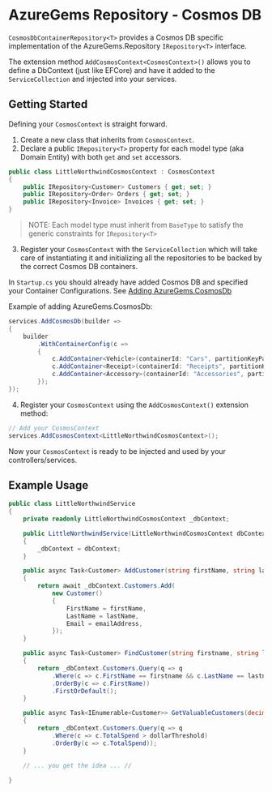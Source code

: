 # AzureGems Repository - Cosmos DB

`CosmosDbContainerRepository<T>` provides a Cosmos DB specific implementation of the AzureGems.Repository `IRepository<T>` interface.

The extension method `AddCosmosContext<CosmosContext>()` allows you to define a DbContext (just like EFCore) and have it added to the `ServiceCollection` and injected into your services.

## Getting Started

Defining your `CosmosContext` is straight forward.

1. Create a new class that inherits from `CosmosContext`.
2. Declare a public `IRepository<T>` property for each model type (aka Domain Entity) with both `get` and `set` accessors.

```csharp
public class LittleNorthwindCosmosContext : CosmosContext
{
    public IRepository<Customer> Customers { get; set; }
    public IRepository<Order> Orders { get; set; }
    public IRepository<Invoice> Invoices { get; set; }
}
```

> NOTE: Each model type must inherit from `BaseType` to satisfy the generic constraints for `IRepository<T>`

3. Register your `CosmosContext` with the `ServiceCollection` which will take care of instantiating it and initializing all the repositories to be backed by the correct Cosmos DB containers.

In `Startup.cs` you should already have added Cosmos DB and specified your Container Configurations. See [Adding AzureGems.CosmosDb](https://github.com/william-liebenberg/AzureGems/tree/master/AzureGems.CosmosDB#adding-azuregemscosmosdb)

Example of adding AzureGems.CosmosDb:

```csharp
services.AddCosmosDb(builder =>
{
	builder
		.WithContainerConfig(c =>
		{
			c.AddContainer<Vehicle>(containerId: "Cars", partitionKeyPath: "/brand", queryByDiscriminator: false, throughput: 20000);
			c.AddContainer<Receipt>(containerId: "Receipts", partitionKeyPath: "/id");
			c.AddContainer<Accessory>(containerId: "Accessories", partitionKeyPath: "/category");
		});
});
```

4. Register your `CosmosContext` using the `AddCosmosContext()` extension method:



```cs
// Add your CosmosContext
services.AddCosmosContext<LittleNorthwindCosmosContext>();
```

Now your `CosmosContext` is ready to be injected and used by your controllers/services.

## Example Usage

```csharp
public class LittleNorthwindService
{
	private readonly LittleNorthwindCosmosContext _dbContext;

	public LittleNorthwindService(LittleNorthwindCosmosContext dbContext)
	{
		_dbContext = dbContext;
	}

	public async Task<Customer> AddCustomer(string firstName, string lastName, string emailAddress)
	{
		return await _dbContext.Customers.Add(
			new Customer()
			{
				FirstName = firstName,
				LastName = lastName,
				Email = emailAddress,
			});
	}

	public async Task<Customer> FindCustomer(string firstname, string lastname)
	{
		return _dbContext.Customers.Query(q => q
			.Where(c => c.FirstName == firstname && c.LastName == lastname)
			.OrderBy(c => c.FirstName))
			.FirstOrDefault();
	}

	public async Task<IEnumerable<Customer>> GetValuableCustomers(decimal dollarThreshold)
	{
		return _dbContext.Customers.Query(q => q
			.Where(c => c.TotalSpend > dollarThreshold)
			.OrderBy(c => c.TotalSpend));
	}

	// ... you get the idea ... //
	
}
```
